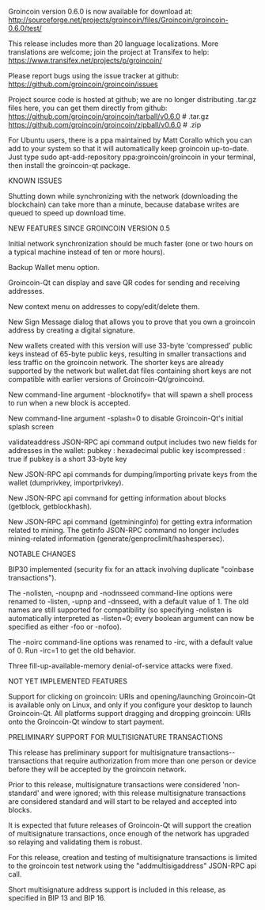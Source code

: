 Groincoin version 0.6.0 is now available for download at:
http://sourceforge.net/projects/groincoin/files/Groincoin/groincoin-0.6.0/test/

This release includes more than 20 language localizations.
More translations are welcome; join the
project at Transifex to help:
https://www.transifex.net/projects/p/groincoin/

Please report bugs using the issue tracker at github:
https://github.com/groincoin/groincoin/issues

Project source code is hosted at github; we are no longer
distributing .tar.gz files here, you can get them
directly from github:
https://github.com/groincoin/groincoin/tarball/v0.6.0  # .tar.gz
https://github.com/groincoin/groincoin/zipball/v0.6.0  # .zip

For Ubuntu users, there is a ppa maintained by Matt Corallo which
you can add to your system so that it will automatically keep
groincoin up-to-date.  Just type
sudo apt-add-repository ppa:groincoin/groincoin
in your terminal, then install the groincoin-qt package.


KNOWN ISSUES

Shutting down while synchronizing with the network
(downloading the blockchain) can take more than a minute,
because database writes are queued to speed up download
time.


NEW FEATURES SINCE GROINCOIN VERSION 0.5

Initial network synchronization should be much faster
(one or two hours on a typical machine instead of ten or more
hours).

Backup Wallet menu option.

Groincoin-Qt can display and save QR codes for sending
and receiving addresses.

New context menu on addresses to copy/edit/delete them.

New Sign Message dialog that allows you to prove that you
own a groincoin address by creating a digital
signature.

New wallets created with this version will
use 33-byte 'compressed' public keys instead of
65-byte public keys, resulting in smaller
transactions and less traffic on the groincoin
network. The shorter keys are already supported
by the network but wallet.dat files containing
short keys are not compatible with earlier
versions of Groincoin-Qt/groincoind.

New command-line argument -blocknotify=<command>
that will spawn a shell process to run <command> 
when a new block is accepted.

New command-line argument -splash=0 to disable
Groincoin-Qt's initial splash screen

validateaddress JSON-RPC api command output includes
two new fields for addresses in the wallet:
pubkey : hexadecimal public key
iscompressed : true if pubkey is a short 33-byte key

New JSON-RPC api commands for dumping/importing
private keys from the wallet (dumprivkey, importprivkey).

New JSON-RPC api command for getting information about
blocks (getblock, getblockhash).

New JSON-RPC api command (getmininginfo) for getting
extra information related to mining. The getinfo
JSON-RPC command no longer includes mining-related
information (generate/genproclimit/hashespersec).



NOTABLE CHANGES

BIP30 implemented (security fix for an attack involving
duplicate "coinbase transactions").

The -nolisten, -noupnp and -nodnsseed command-line
options were renamed to -listen, -upnp and -dnsseed,
with a default value of 1. The old names are still
supported for compatibility (so specifying -nolisten
is automatically interpreted as -listen=0; every
boolean argument can now be specified as either
-foo or -nofoo).

The -noirc command-line options was renamed to
-irc, with a default value of 0. Run -irc=1 to
get the old behavior.

Three fill-up-available-memory denial-of-service
attacks were fixed.


NOT YET IMPLEMENTED FEATURES

Support for clicking on groincoin: URIs and
opening/launching Groincoin-Qt is available only on Linux,
and only if you configure your desktop to launch
Groincoin-Qt. All platforms support dragging and dropping
groincoin: URIs onto the Groincoin-Qt window to start
payment.


PRELIMINARY SUPPORT FOR MULTISIGNATURE TRANSACTIONS

This release has preliminary support for multisignature
transactions-- transactions that require authorization
from more than one person or device before they
will be accepted by the groincoin network.

Prior to this release, multisignature transactions
were considered 'non-standard' and were ignored;
with this release multisignature transactions are
considered standard and will start to be relayed
and accepted into blocks.

It is expected that future releases of Groincoin-Qt
will support the creation of multisignature transactions,
once enough of the network has upgraded so relaying
and validating them is robust.

For this release, creation and testing of multisignature
transactions is limited to the groincoin test network using
the "addmultisigaddress" JSON-RPC api call.

Short multisignature address support is included in this
release, as specified in BIP 13 and BIP 16.
